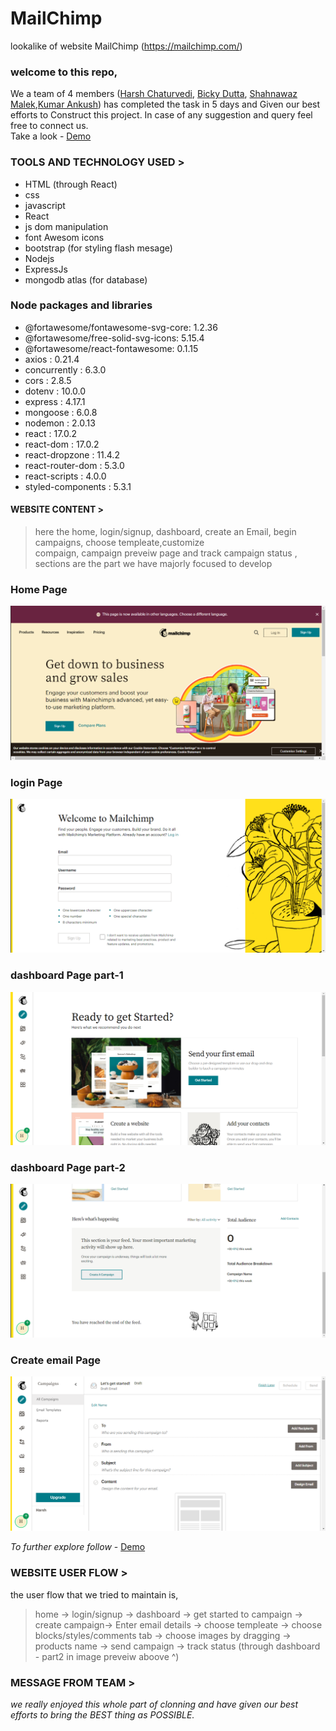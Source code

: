 # MailChimp

lookalike of website MailChimp (https://mailchimp.com/)

### welcome to this repo,

We a team of 4 members ([Harsh Chaturvedi](https://github.com/harshchaturvedi1), [Bicky Dutta](https://github.com/imbickydutta), [Shahnawaz Malek](https://github.com/Malek1117),[Kumar Ankush](https://github.com/imankush7)) has completed the task in 5 days and Given our best efforts to Construct this project.
In case of any suggestion and query feel free to connect us.  
Take a look - [Demo](https://mail-chimp-clone.vercel.app/)

### TOOLS AND TECHNOLOGY USED >

- HTML (through React)
- css
- javascript
- React
- js dom manipulation
- font Awesom icons
- bootstrap (for styling flash mesage)
- Nodejs
- ExpressJs
- mongodb atlas (for database)

### Node packages and libraries

- @fortawesome/fontawesome-svg-core: 1.2.36
- @fortawesome/free-solid-svg-icons: 5.15.4
- @fortawesome/react-fontawesome: 0.1.15
- axios : 0.21.4
- concurrently : 6.3.0
- cors : 2.8.5
- dotenv : 10.0.0
- express : 4.17.1
- mongoose : 6.0.8
- nodemon : 2.0.13
- react : 17.0.2
- react-dom : 17.0.2
- react-dropzone : 11.4.2
- react-router-dom : 5.3.0
- react-scripts : 4.0.0
- styled-components : 5.3.1

#### WEBSITE CONTENT >

> here the home, login/signup, dashboard, create an Email, begin campaigns, choose templeate,customize  
>  compaign, campaign preveiw page and track campaign status , sections are the part we have majorly focused to develop

### Home Page

![Home](public/githubReadme/home.png)

### login Page

![Home](public/githubReadme/login.png)

### dashboard Page part-1

![Home](public/githubReadme/dashboard1.png)

### dashboard Page part-2

![Home](public/githubReadme/dashboard2.png)

### Create email Page

![Home](public/githubReadme/email.png)

_To further explore follow_ - [Demo](https://mail-chimp-clone.vercel.app/)

### WEBSITE USER FLOW >

the user flow that we tried to maintain is,

> home -> login/signup -> dashboard -> get started to campaign -> create campaign-> Enter email details -> choose templeate -> choose blocks/styles/comments tab -> choose images by dragging -> products name -> send campaign -> track status (through dashboard - part2 in image preveiw aboove ^)

### MESSAGE FROM TEAM >

_we really enjoyed this whole part of clonning and have given our best efforts to bring the BEST thing as POSSIBLE._
